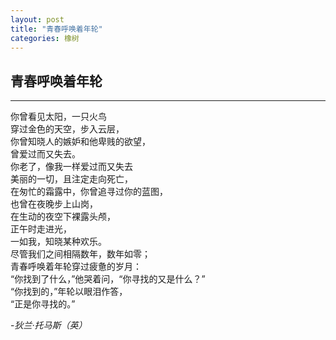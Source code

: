 ```yaml
---
layout: post
title: "青春呼唤着年轮"
categories: 橡树
---
```


## 青春呼唤着年轮

---

你曾看见太阳，一只火鸟<br/>
穿过金色的天空，步入云层，<br/>
你曾知晓人的嫉妒和他卑贱的欲望，<br/>
曾爱过而又失去。<br/>
你老了，像我一样爱过而又失去<br/>
美丽的一切，且注定走向死亡，<br/>
在匆忙的霜露中，你曾追寻过你的蓝图，<br/>
也曾在夜晚步上山岗，<br/>
在生动的夜空下裸露头颅，<br/>
正午时走进光，<br/>
一如我，知晓某种欢乐。<br/>
尽管我们之间相隔数年，数年如零；<br/>
青春呼唤着年轮穿过疲惫的岁月：<br/>
“你找到了什么，”他哭着问，“你寻找的又是什么？”<br/>
“你找到的，”年轮以眼泪作答，<br/>
“正是你寻找的。”<br/>

-*狄兰·托马斯（英）*